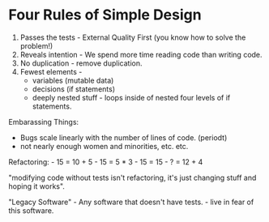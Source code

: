 # Four Rules of Simple Design

1. Passes the tests - External Quality First (you know how to solve the problem!)
2. Reveals intention - We spend more time reading code than writing code. 
3. No duplication  - remove duplication.
4. Fewest elements - 
    - variables (mutable data)
    - decisions (if statements)
    - deeply nested stuff - loops inside of nested four levels of if statements.



Embarassing Things:

- Bugs scale linearly with the number of lines of code. (periodt)
- not nearly enough women and minorities, etc. etc.

Refactoring:
    - 15 = 10 + 5
    - 15 = 5 * 3
    - 15 = 15
    - ? = 12 + 4

"modifying code without tests isn't refactoring, it's just changing stuff and hoping it works".


"Legacy Software"
    - Any software that doesn't have tests.
    - live in fear of this software.
    